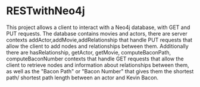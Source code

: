 # RESTwithNeo4j
This project allows a client to interact with a Neo4j database, with GET and PUT requests. The database contains movies and actors,
there are server contexts addActor,addMovie,addRelationship that handle PUT requests that allow the client to add nodes and relationships between them. Additionally there are
hasRelationship, getActor, getMovie, computeBaconPath, computeBaconNumber contexts that handle GET requests that allow the client to retrieve nodes and information about relationships between them, as well as the "Bacon Path" or "Bacon Number" that gives them the shortest path/ shortest path length between an actor and Kevin Bacon. 
